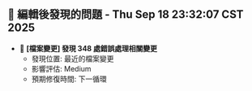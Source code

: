 ## 🚨 編輯後發現的問題 - Thu Sep 18 23:32:07 CST 2025

- 🔄 **[檔案變更] 發現      348 處錯誤處理相關變更**
  - 發現位置: 最近的檔案變更
  - 影響評估: Medium
  - 預期修復時間: 下一循環


